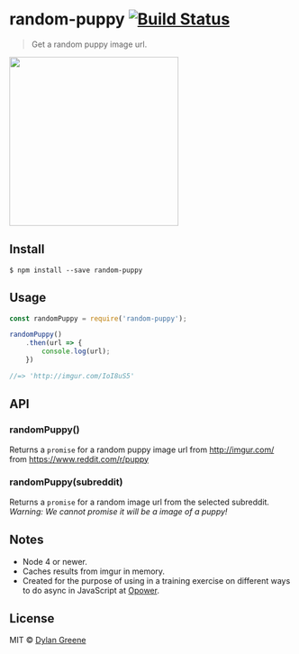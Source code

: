 # random-puppy [![Build Status](https://travis-ci.org/dylang/random-puppy.svg?branch=master)](https://travis-ci.org/dylang/random-puppy)

> Get a random puppy image url.

<img src="http://i.imgur.com/0zZ8m6B.jpg" width="300px">

## Install

```
$ npm install --save random-puppy
```


## Usage

```js
const randomPuppy = require('random-puppy');

randomPuppy()
    .then(url => {
        console.log(url);
    })

//=> 'http://imgur.com/IoI8uS5'
```


## API

### randomPuppy()

Returns a `promise` for a random puppy image url from http://imgur.com/ from https://www.reddit.com/r/puppy

### randomPuppy(subreddit)

Returns a `promise` for a random image url from the selected subreddit. *Warning: We cannot promise it will be a image of a puppy!*

## Notes

* Node 4 or newer.
* Caches results from imgur in memory.
* Created for the purpose of using in a training exercise on different ways to do async in JavaScript at [Opower](https://opower.com/).

## License

MIT © [Dylan Greene](https://github.com/dylang)

